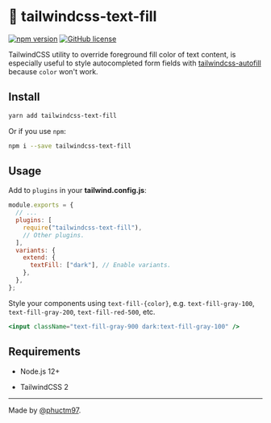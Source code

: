 # 🎨 tailwindcss-text-fill

[![npm version][npm badge]][npm url]
[![GitHub license][license badge]][license url]

TailwindCSS utility to override foreground fill color of text content, is especially useful to style autocompleted form fields with [tailwindcss-autofill] because `color` won't work.

## Install

```bash
yarn add tailwindcss-text-fill
```

Or if you use `npm`:

```bash
npm i --save tailwindcss-text-fill
```

## Usage

Add to `plugins` in your **tailwind.config.js**:

```js
module.exports = {
  // ...
  plugins: [
    require("tailwindcss-text-fill"),
    // Other plugins.
  ],
  variants: {
    extend: {
      textFill: ["dark"], // Enable variants.
    },
  },
};
```

Style your components using `text-fill-{color}`, e.g. `text-fill-gray-100`, `text-fill-gray-200`, `text-fill-red-500`, etc.

```jsx
<input className="text-fill-gray-900 dark:text-fill-gray-100" />
```

## Requirements

- Node.js 12+

- TailwindCSS 2

---

Made by [@phuctm97].

<!-- Badges -->

[npm badge]: https://img.shields.io/npm/v/tailwindcss-text-fill?logo=npm
[license badge]: https://img.shields.io/github/license/phuctm97/tailwindcss-text-fill
[npm url]: https://www.npmjs.com/package/tailwindcss-text-fill
[license url]: /LICENSE

<!-- Links -->

[@phuctm97]: https://phuctm97.com
[tailwindcss-autofill]: https://github.com/phuctm97/tailwindcss-autofill

